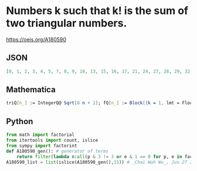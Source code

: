 # Numbers k such that k\! is the sum of two triangular numbers\.
https://oeis.org/A180590
## JSON
```JSON
[0, 1, 2, 3, 4, 5, 7, 8, 9, 10, 13, 15, 16, 17, 21, 24, 27, 28, 29, 32, 33, 34, 42, 49, 54, 59, 66, 68, 72, 79, 80, 81, 85, 86, 95, 96, 99, 102]
```
## Mathematica
```Mathematica
triQ[n_] := IntegerQ@ Sqrt[8 n + 1]; fQ[n_] := Block[{k = 1, lmt = Floor@Sqrt[2*n! ], nf = n!}, While[k < lmt && ! triQ[nf - k (k + 1)/2], k++ ]; r = (Sqrt[8*(nf - k (k + 1)/2) + 1] - 1)/2; Print[{k, r, n}]; If[IntegerQ@r, True, False]]; k = 1; lst = {}; While[k < 69, If[ fQ@ k, AppendTo[lst, k]]; k++ ]; lst
```
## Python
```Python
from math import factorial
from itertools import count, islice
from sympy import factorint
def A180590_gen(): # generator of terms
    return filter(lambda n:all(p & 3 != 3 or e & 1 == 0 for p, e in factorint(4*factorial(n)+1).items()),count(0))
A180590_list = list(islice(A180590_gen(),15)) # _Chai Wah Wu_, Jun 27 2022
```
